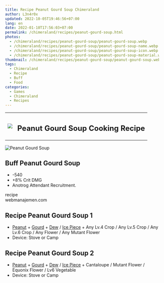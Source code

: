 ```yaml
---
title: Recipe Peanut Gourd Soup Chimeraland
author: L3n4r0x
updated: 2022-10-05T19:46:56+07:00
lang: en
date: 2022-01-10T17:56:03+07:00
permalink: /chimeraland/recipes/peanut-gourd-soup.html
photos:
  - /chimeraland/recipes/peanut-gourd-soup/peanut-gourd-soup.webp
  - /chimeraland/recipes/peanut-gourd-soup/peanut-gourd-soup-name.webp
  - /chimeraland/recipes/peanut-gourd-soup/peanut-gourd-soup-icon.webp
  - /chimeraland/recipes/peanut-gourd-soup/peanut-gourd-soup-material.webp
thumbnail: /chimeraland/recipes/peanut-gourd-soup/peanut-gourd-soup.webp
tags:
  - Chimeraland
  - Recipe
  - Buff
  - Food
categories:
  - Games
  - Chimeraland
  - Recipes
---
```


<section id="bootstrap-wrapper">
  <link
    rel="stylesheet"
    href="https://cdn.statically.io/gh/dimaslanjaka/Web-Manajemen/40ac3225/css/bootstrap-4.5-wrapper.css"
  />
  <div class="row mb-2">
    <div class="col-md-12 mb-2">
      <table class="table" id="post-info">
        <tbody>
          <tr>
            <td>
              <img
                class="d-inline-block me-2"
                src="/chimeraland/recipes/peanut-gourd-soup/peanut-gourd-soup-icon.webp"
                width="auto"
                height="auto"
              />
            </td>
            <td><h1 class="fs-5">Peanut Gourd Soup Cooking Recipe</h1></td>
          </tr>
        </tbody>
      </table>
    </div>
  </div>
  <div class="card mb-2">
    <div class="row g-0">
      <div class="col-sm-4 position-relative mb-2">
        <img
          src="/chimeraland/recipes/peanut-gourd-soup/peanut-gourd-soup-material.webp"
          class="card-img fit-cover w-100 h-100"
          alt="Peanut Gourd Soup"
          data-fancybox="true"
        />
      </div>
      <div class="col-sm-8 mb-2">
        <div class="card-body">
          <h2 class="card-title fs-5">Buff Peanut Gourd Soup</h2>
          <div class="card-text">
            <ul>
              <li>-540</li>
              <li>+8% Crit DMG</li>
              <li>Anotrog Attendant Recruitment.</li>
            </ul>
          </div>
          <span class="badge rounded-pill bg-dark text-white">recipe</span>
        </div>
        <div class="card-footer text-end text-muted">webmanajemen.com</div>
      </div>
    </div>
  </div>
  <div class="row mb-2">
    <div class="col-12 col-lg-6 recipe-item mb-2">
      <div class="card">
        <div class="card-body">
          <h2 class="card-title fs-5">Recipe Peanut Gourd Soup 1</h2>
          <div class="card-text">
            <ul>
              <li>
                <a
                  class="text-decoration-none"
                  href="/chimeraland/materials/peanut.html"
                  >Peanut</a
                ><span> + </span
                ><a
                  class="text-decoration-none"
                  href="/chimeraland/materials/gourd.html"
                  >Gourd</a
                ><span> + </span
                ><a
                  class="text-decoration-none"
                  href="/chimeraland/materials/dew.html"
                  >Dew</a
                ><span> / </span
                ><a
                  class="text-decoration-none"
                  href="/chimeraland/materials/ice-piece.html"
                  >Ice Piece</a
                ><span> + </span>Any Lv.4 Crop<span> / </span>Any Lv.5 Crop<span>
                  / </span
                >Any Lv.6 Crop<span> / </span>Any Flower<span> / </span>Any
                Mutant Flower
              </li>
              <li>Device: Stove or Camp</li>
            </ul>
          </div>
        </div>
      </div>
    </div>
    <div class="col-12 col-lg-6 recipe-item mb-2">
      <div class="card">
        <div class="card-body">
          <h2 class="card-title fs-5">Recipe Peanut Gourd Soup 2</h2>
          <div class="card-text">
            <ul>
              <li>
                <a
                  class="text-decoration-none"
                  href="/chimeraland/materials/peanut.html"
                  >Peanut</a
                ><span> + </span
                ><a
                  class="text-decoration-none"
                  href="/chimeraland/materials/gourd.html"
                  >Gourd</a
                ><span> + </span
                ><a
                  class="text-decoration-none"
                  href="/chimeraland/materials/dew.html"
                  >Dew</a
                ><span> / </span
                ><a
                  class="text-decoration-none"
                  href="/chimeraland/materials/ice-piece.html"
                  >Ice Piece</a
                ><span> + </span>Cantaloupe<span> / </span>Mutant Flower<span>
                  / </span
                >Equonix Flower<span> / </span>Lv6 Vegetable
              </li>
              <li>Device: Stove or Camp</li>
            </ul>
          </div>
        </div>
      </div>
    </div>
  </div>
</section>